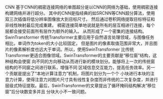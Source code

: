 CNN
基于CNN的稠密连接网络的单图超分是以CNN的网络为基础，使用稠密连接构建网络并进行超分。
其中的CNN是指经典的如SRCNN等CNN超分算法，使用双三次插值将低分辨率图像放大到目标尺寸。
然后通过卷积网络提取目标特征和非线性映射最后完成重建。
稠密连接简单地说就是所有的层互相进行连接，每个层都会接受前面所有层作为额外的输入。
从而形成了一个密集的连接结构。
SwinTransformer
传统Transformer主要应用于自然语言处理领域，与图像任务相比，单词作为token的大小比较固定，
但是图片的像素取值范围非常大，并且图片的像素解析度也远大于单词。所以，使用SwinTransformer
比传统Transformer更适合图像领域。SwinTransformer的主要贡献是“移位窗”结构，这种结构会使窗
向不同的方向移动从而进行新的模块划分。能够将上一次的传统窗结构的不同窗之间进行联系，增强不同
区域信息交互能力，提高任务效率。另一个贡献是提出了“本地计算注意力”机制，将图片划分为一个个
小块进行本块的注意力计算，使得注意力对图片尺寸具有线性复杂度而非传统的二次复杂度，并进行
层级式特征提取。最后，SwinTransformer的文章提出了循环掩码结构解决“移位窗”后分块数变多并且
分块大小不一致问题。